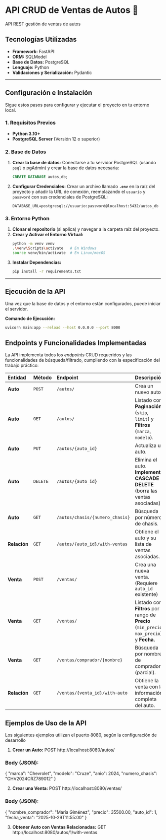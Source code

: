 # API CRUD de Ventas de Autos 🚗

API REST gestión de ventas de autos

## Tecnologías Utilizadas

* **Framework:** FastAPI
* **ORM:** SQLModel
* **Base de Datos:** PostgreSQL
* **Lenguaje:** Python
* **Validaciones y Serialización:** Pydantic

---

## Configuración e Instalación

Sigue estos pasos para configurar y ejecutar el proyecto en tu entorno local.

### 1. Requisitos Previos

* **Python 3.10+**
* **PostgreSQL Server** (Versión 12 o superior)

### 2. Base de Datos

1.  **Crear la base de datos:** Conectarse a tu servidor PostgreSQL (usando `psql` o pgAdmin) y crear la base de datos necesaria:
    ```sql
    CREATE DATABASE autos_db;
    ```
2.  **Configurar Credenciales:** Crear un archivo llamado **`.env`** en la raíz del proyecto y añadir la URL de conexión, reemplazando el `usuario` y `password` con sus credenciales de PostgreSQL:

    ```text
    DATABASE_URL=postgresql://usuario:password@localhost:5432/autos_db
    ```

### 3. Entorno Python

1.  **Clonar el repositorio** (si aplica) y navegar a la carpeta raíz del proyecto.
2.  **Crear y Activar el Entorno Virtual:**
    ```bash
    python -m venv venv
    .\venv\Scripts\activate   # En Windows
    source venv/bin/activate  # En Linux/macOS
    ```
3.  **Instalar Dependencias:**
    ```bash
    pip install -r requirements.txt
    ```

---

## Ejecución de la API

Una vez que la base de datos y el entorno están configurados, puede iniciar el servidor.

**Comando de Ejecución:**

```bash
uvicorn main:app --reload --host 0.0.0.0 --port 8000
```
## Endpoints y Funcionalidades Implementadas

La API implementa todos los *endpoints* CRUD requeridos y las funcionalidades de búsqueda/filtrado, cumpliendo con la especificación del trabajo práctico:

| Entidad | Método | Endpoint | Descripción |
| :--- | :--- | :--- | :--- |
| **Auto** | `POST` | `/autos/` | Crea un nuevo auto. |
| **Auto** | `GET` | `/autos/` | Listado con **Paginación** (`skip`, `limit`) y **Filtros** (`marca`, `modelo`). |
| **Auto** | `PUT` | `/autos/{auto_id}` | Actualiza un auto. |
| **Auto** | `DELETE`| `/autos/{auto_id}` | Elimina el auto. **Implementa CASCADE DELETE** (borra las ventas asociadas). |
| **Auto** | `GET` | `/autos/chasis/{numero_chasis}` | Búsqueda por número de chasis. |
| **Relación**| `GET` | `/autos/{auto_id}/with-ventas` | Obtiene el auto y su lista de ventas asociadas. |
| **Venta** | `POST` | `/ventas/` | Crea una nueva venta. (Requiere `auto_id` existente) |
| **Venta** | `GET` | `/ventas/` | Listado con **Filtros** por rango de **Precio** (`min_precio`, `max_precio`) y **Fecha**. |
| **Venta** | `GET` | `/ventas/comprador/{nombre}` | Búsqueda por nombre de comprador (parcial). |
| **Relación**| `GET` | `/ventas/{venta_id}/with-auto` | Obtiene la venta con la información completa del auto. |

## Ejemplos de Uso de la API

Los siguientes ejemplos utilizan el puerto 8080, según la configuración de desarrollo

1. **Crear un Auto:**
POST http://localhost:8080/autos/
### Body (JSON):
{
    "marca": "Chevrolet",
    "modelo": "Cruze",
    "anio": 2024,
    "numero_chasis": "CHV2024CRZ789012"
}

2. **Crear una Venta:**
POST http://localhost:8080/ventas/
### Body (JSON):
{
    "nombre_comprador": "María Giménez",
    "precio": 35500.00,
    "auto_id": 1,
    "fecha_venta": "2025-10-29T11:55:00"
}

3. **Obtener Auto con Ventas Relacionadas:**
GET http://localhost:8080/autos/1/with-ventas

